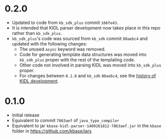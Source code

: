 # 0.2.0

* Updated to code from `kb_sdk_plus` commit `166fe43`.
* It is intended that KIDL parser development now takes place in this repo rather than
  `kb_sdk_plus`.
* `kb_sdk_plus`'s code was sourced from `kb_sdk` commit `80aebc4` and updated with the
  following changes:
    * The unused `async` keyword was removed.
    * Code for generating template data structures was moved into `kb_sdk_plus` proper with
      the rest of the templating code.
    * Other code not involved in parsing KIDL was moved into `kb_sdk_plus` proper.
    * For changes between `0.1.0` and `kb_sdk` `80aebc4`, see
      the [history of KIDL development](./JKIDL_HISTORY.md).

# 0.1.0

* Initial release
* Equivalent to commit `7863aef` of `java_type_compiler`
* Equivalent to jar `kbase-kidl-parser-1409261812-7863aef.jar` in the `kbase` folder in 
  https://github.com/kbase/jars
